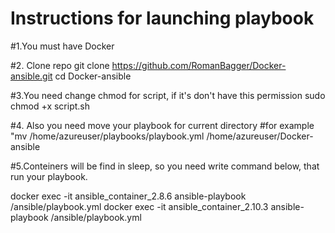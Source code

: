# Instructions for launching playbook 

#1.You must have Docker

#2. Clone repo 
git clone <https://github.com/RomanBagger/Docker-ansible.git>
cd Docker-ansible

#3.You need change chmod for script, if it's don't have this permission
sudo chmod +x script.sh

#4. Also you need move your playbook for current directory
#for example "mv /home/azureuser/playbooks/playbook.yml /home/azureuser/Docker-ansible

#5.Conteiners will be find in sleep, so you need write command below, that run your playbook.

docker exec -it ansible_container_2.8.6 ansible-playbook /ansible/playbook.yml
docker exec -it ansible_container_2.10.3 ansible-playbook /ansible/playbook.yml
